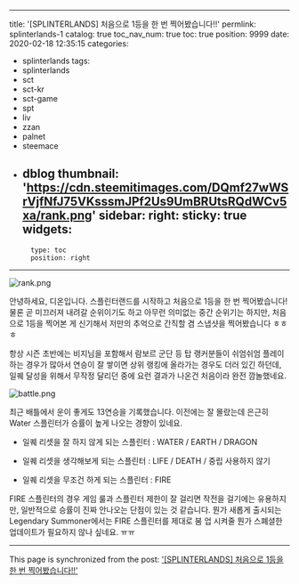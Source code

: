 
---
title: '[SPLINTERLANDS] 처음으로 1등을 한 번 찍어봤습니다!!'
permlink: splinterlands-1
catalog: true
toc_nav_num: true
toc: true
position: 9999
date: 2020-02-18 12:35:15
categories:
- splinterlands
tags:
- splinterlands
- sct
- sct-kr
- sct-game
- spt
- liv
- zzan
- palnet
- steemace
- dblog
thumbnail: 'https://cdn.steemitimages.com/DQmf27wWSrVjfNfJ75VKsssmJPf2Us9UmBRUtsRQdWCv5xa/rank.png'
sidebar:
    right:
        sticky: true
widgets:
    -
        type: toc
        position: right
---


![rank.png](https://cdn.steemitimages.com/DQmf27wWSrVjfNfJ75VKsssmJPf2Us9UmBRUtsRQdWCv5xa/rank.png)

안녕하세요, 디온입니다. 스플린터랜드를 시작하고 처음으로 1등을 한 번 찍어봤습니다! 물론 곧 미끄러져 내려갈 순위이기도 하고 아무런 의미없는 중간 순위기는 하지만, 처음으로 1등을 찍어본 게 신기해서 저만의 추억으로 간직할 겸 스냅샷을 찍어봤습니다 ㅎㅎㅎ

항상 시즌 초반에는 비지님을 포함해서 람보르 군단 등 탑 랭커분들이 쉬엄쉬엄 플레이하는 경우가 많아서 연승이 잘 쌓이면 상위 랭킹에 올라가는 경우도 더러 있긴 하던데, 일퀘 달성을 위해서 무작정 달리던 중에 요런 결과가 나온건 처음이라 완전 깜놀했네요.


![battle.png](https://cdn.steemitimages.com/DQmeadwLnknMhH8YSYkDHAi62ptV7vFCJ3X3pP7Buz3n6mm/battle.png)

최근 배틀에서 운이 좋게도 13연승을 기록했습니다. 이전에는 잘 몰랐는데 은근히 Water 스플린터가 승률이 높게 나오는 경향이 있네요. 

- 일퀘 리셋을 잘 하지 않게 되는 스플린터 : WATER / EARTH / DRAGON

- 일퀘 리셋을 생각해보게 되는 스플린터 : LIFE / DEATH / 중립 사용하지 않기

- 일퀘 리셋을 무조건 하게 되는 스플린터 : FIRE

FIRE 스플린터의 경우 게임 룰과 스플린터 제한이 잘 걸리면 작전을 걸기에는 유용하지만, 일반적으로 승률이 진짜 안나오는 단점이 있는 것 같습니다. 뭔가 새롭게 출시되는 Legendary Summoner에서는 FIRE 스플린터를 제대로 붐 업 시켜줄 뭔가 스폐셜한 업데이트가 필요하지 않나 싶네요. ㅠㅠ

- - -

This page is synchronized from the post: ['[SPLINTERLANDS] 처음으로 1등을 한 번 찍어봤습니다!!'](https://steemit.com/@donekim/splinterlands-1)
